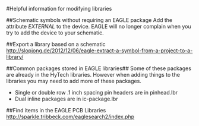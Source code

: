 #Helpful information for modifying libraries

##Schematic symbols without requiring an EAGLE package
Add the attribute _EXTERNAL_ to the device. EAGLE will no longer complain when you try to add the device to your schematic.

##Export a library based on a schematic
http://slopjong.de/2012/12/06/eagle-extract-a-symbol-from-a-project-to-a-library/

##Common packages stored in EAGLE libraries##
Some of these packages are already in the HyTech libraries. However when adding things to the libraries you may need to add more of these packages.
* Single or double row .1 inch spacing pin headers are in pinhead.lbr
* Dual inline packages are in ic-package.lbr

##Find items in the EAGLE PCB Libraries
http://sparkle.tribbeck.com/eaglesearch2/index.php

